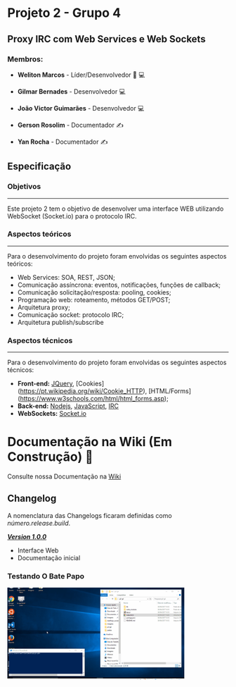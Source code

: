 # Projeto 2 - Grupo 4

## Proxy IRC com Web Services e Web Sockets

### Membros:

* **Weliton Marcos** - Líder/Desenvolvedor :crown: :computer:

* **Gilmar Bernades** - Desenvolvedor :computer:
* **João Victor Guimarães** - Desenvolvedor :computer:

* **Gerson Rosolim** - Documentador :writing_hand:
* **Yan Rocha** - Documentador :writing_hand:

## Especificação

### Objetivos
-----------------------

Este projeto 2 tem o objetivo de desenvolver uma interface WEB utilizando WebSocket (Socket.io) para o protocolo IRC.

### Aspectos teóricos
-----------------------

Para o desenvolvimento do projeto foram envolvidas os seguintes aspectos teóricos:

* Web Services: SOA, REST, JSON;
* Comunicação assíncrona: eventos, notificações, funções de callback;
* Comunicação solicitação/resposta: pooling, cookies;
* Programação web: roteamento, métodos GET/POST;
* Arquitetura proxy;
* Comunicação socket: protocolo IRC;
* Arquitetura publish/subscribe

### Aspectos técnicos
-------------------------

Para o desenvolvimento do projeto foram envolvidas os seguintes aspectos técnicos:

- **Front-end:** [JQuery](https://www.w3schools.com/jquery/default.asp), [Cookies] (https://pt.wikipedia.org/wiki/Cookie_HTTP), [HTML/Forms] (https://www.w3schools.com/html/html_forms.asp);
- **Back-end:** [Nodejs](http://nodebr.com/o-que-e-node-js/), [JavaScript](https://www.w3schools.com/js/), [IRC](https://tools.ietf.org/html/rfc2812)
- **WebSockets:** [Socket.io](https://imasters.com.br/tecnologia/redes-e-servidores/conectando-no-socket-io-o-basico/?trace=1519021197&source=single)


# Documentação na Wiki (Em Construção) :construction_worker:
Consulte nossa Documentação na [Wiki](https://gitlab.com/ad-si-2017-1/p2-g4/wikis/home) 

## Changelog

A nomenclatura das Changelogs ficaram definidas como *número.release.build*.

[***Version 1.0.0***](https://gitlab.com/ad-si-2017-1/p2-g4/tags/version_v1.0)  

* Interface Web 
* Documentação inicial

### Testando O Bate Papo

<img src="Animation.gif" height="60%" width="80%" />